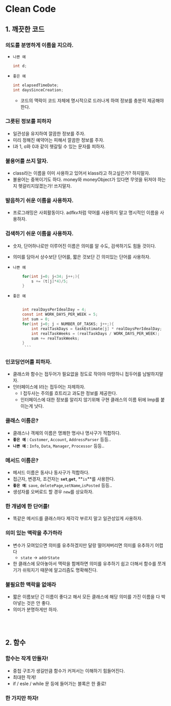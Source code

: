 # Clean Code

## 1. 깨끗한 코드
### 의도를 분명하게 이름을 지으라.
- `나쁜 예`
    ```java
    int d;
    ```
- `좋은 예`
    ```java
    int elapsedTimeDate;
    int daysSinceCreation;
    ```
    - 코드의 맥락이 코드 자체에 명시적으로 드러나게 하여 정보를 충분히 제공해야한다.

### 그릇된 정보를 피하자
   - 일관성을 유지하여 깔끔한 정보를 주자.
   - 미리 정해진 예약어는 피해서 깔끔한 정보를 주자.
   - l과 1, o와 0과 같이 헷갈릴 수 있는 문자를 피하자.

### 불용어를 쓰지 말자.
   - class라는 이름을 이미 사용하고 있어서 klass라고 하고싶은가? 하지말자.
   - 불용어는 중복이기도 하다. money와 moneyObject가 있다면 무엇을 뒤져야 하는지 헷갈리지않겠는가! 쓰지말자.

### 발음하기 쉬운 이름을 사용하자.
   - 프로그래밍은 사회활동이다. adfkv처럼 약어를 사용하지 말고 명시적인 이름을 사용하자.

### 검색하기 쉬운 이름을 사용하자.
- 숫자, 단어하나로만 이루어진 이름은 의미를 알 수도, 
검색하기도 힘들 것이다. 

- 의미를 담아서 상수보단 단어를, 짧은 것보단 긴 의미있는 단어를 사용하자.

- `나쁜 예`
    ```java
        for(int j=0; j<34; j++;){
            s += (t[j]*4)/5;
        }
    ```

- `좋은 예`
    ```java

        int realDaysPerIdealDay = 4;
        const int WORK_DAYS_PER_WEEK = 5;
        int sum = 0;
        for(int j=0; j < NUMBER_OF_TASKS; j++;){
            int realTaskDays = taskEstimate[j] * realDaysPerIdealDay;
            int realTaskWeeks = (realTaskDays / WORK_DAYS_PER_WEEK);
            sum += realTaskWeeks;
        }
         ```
###  인코딩언어를 피하자.
- 클래스와 함수는 접두어가 필요없을 정도로 작아야 마땅하니 접두어를 남발하지말자.
- 인터페이스에 I라는 접두어는 자제하자.
   - I 접두사는 주의를 흐트리고 과도한 정보를 제공한다.
   - 인터페이스에 대한 정보를 알리지 않기위해 구현 클래스의 이름 뒤에 Imp를 붙이는게 낫다.

### 클래스 이름은?
- 클래스나 객체의 이름은 명쾌한 명사나 명사구가 적합하다.
- **`좋은 예`** : `Customer`, `Account`, `AddressParser` 등등..
- **`나쁜 예`** : `Info`, `Data`, `Manager`, `Processor` 등등..

### 메서드 이름은?
- 메서드 이름은 동사나 동사구가 적합하다.
- 접근자, 변경자, 조건자는  **`set`**,**`get`**, **`is`**를 사용한다.
- **`좋은 예`**: `save`, `deletePage`,`setName`,`isPosted`  등등..
- 생성자를 오버로드 할 경우 `new`를 상요하자.

### 한 개념에 한 단어를!
- 똑같은 메서드를 클래스마다 제각각 부르지 말고 일관성있게 사용하자.

### 의미 있는 맥락을 추가하라
- 변수가 모여있으면 의미를 유추하겠지만 달랑 떨어져버리면 의미를 유추하기 어렵다
   - `state` -> `addrState`
- 한 클래스에 모아놓아서 맥락을 함께하면 의미를 유추하기 쉽고 더해서 함수를 쪼개기가 쉬워지기 때문에 알고리즘도 명확해진다. 

### 불필요한 맥락을 없애라
- 짧은 이름보단 긴 이름이 좋다고 해서 모든 클래스에 해당 의미를 가진 이름을 다 박아넣는 것은 안 좋다.
- 의미가 분명하게만 하자.

<br><br>

## 2. 함수

### 함수는 작게 만들자!
- 중첩 구조가 생길만큼 함수가 커져서는 이해하기 힘들어진다.
- 최대한 작게!
- if / esle / while 문 등에 들어가는 블록은 한 줄로!

### 한 가지만 하자!

